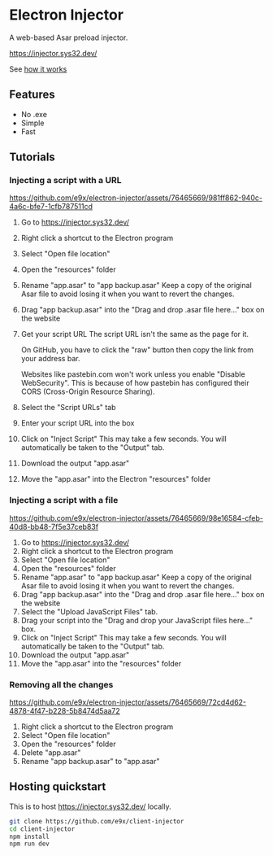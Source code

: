 # Electron Injector

A web-based Asar preload injector.

https://injector.sys32.dev/

See [how it works](./How-it-works.md)

## Features

- No .exe
- Simple
- Fast

## Tutorials

### Injecting a script with a URL

https://github.com/e9x/electron-injector/assets/76465669/981ff862-940c-4a6c-bfe7-1cfb787511cd

1. Go to https://injector.sys32.dev/
2. Right click a shortcut to the Electron program
3. Select "Open file location"
4. Open the "resources" folder
5. Rename "app.asar" to "app backup.asar"
   Keep a copy of the original Asar file to avoid losing it when you want to revert the changes.
6. Drag "app backup.asar" into the "Drag and drop .asar file here..." box on the website
7. Get your script URL
   The script URL isn't the same as the page for it.

   On GitHub, you have to click the "raw" button then copy the link from your address bar.

   Websites like pastebin.com won't work unless you enable "Disable WebSecurity". This is because of how pastebin has configured their CORS (Cross-Origin Resource Sharing).

8. Select the "Script URLs" tab
9. Enter your script URL into the box
10. Click on "Inject Script"
    This may take a few seconds. You will automatically be taken to the "Output" tab.
11. Download the output "app.asar"
12. Move the "app.asar" into the Electron "resources" folder

### Injecting a script with a file

https://github.com/e9x/electron-injector/assets/76465669/98e16584-cfeb-40d8-bb48-7f5e37ceb83f

1. Go to https://injector.sys32.dev/
2. Right click a shortcut to the Electron program
3. Select "Open file location"
4. Open the "resources" folder
5. Rename "app.asar" to "app backup.asar"
   Keep a copy of the original Asar file to avoid losing it when you want to revert the changes.
6. Drag "app backup.asar" into the "Drag and drop .asar file here..." box on the website
7. Select the "Upload JavaScript Files" tab.
8. Drag your script into the "Drag and drop your JavaScript files here..." box.
9. Click on "Inject Script"
   This may take a few seconds. You will automatically be taken to the "Output" tab.
10. Download the output "app.asar"
11. Move the "app.asar" into the "resources" folder

### Removing all the changes

https://github.com/e9x/electron-injector/assets/76465669/72cd4d62-4878-4f47-b228-5b8474d5aa72

1. Right click a shortcut to the Electron program
2. Select "Open file location"
3. Open the "resources" folder
4. Delete "app.asar"
5. Rename "app backup.asar" to "app.asar"

## Hosting quickstart

This is to host https://injector.sys32.dev/ locally.

```sh
git clone https://github.com/e9x/client-injector
cd client-injector
npm install
npm run dev
```
